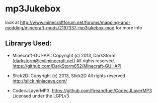 # mp3Jukebox
look at http://www.minecraftforum.net/forums/mapping-and-modding/minecraft-mods/2197337-mp3jukebox-mod for more info




Librarys Used:
--------------
- Minecraft-GUI-API:
Copyright (c) 2013, DarkStorm (darkstorm@evilminecraft.net) All rights reserved.
https://github.com/DarkStorm652/Minecraft-GUI-API

- Slick2D:
Copyright (c) 2013, Slick2D All rights reserved.
http://slick.ninjacave.com/

- CodecJLayerMP3:
https://github.com/fireandfuel/CodecJLayerMP3
Licensed under the LGPLv3
